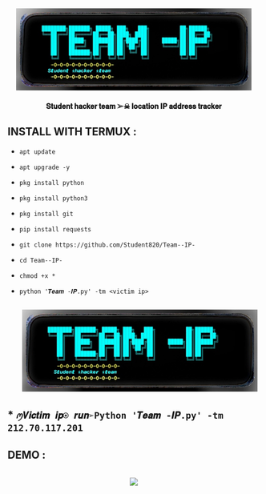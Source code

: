 <h2 align="center"> <img src="https://github.com/Student820/Team--IP-/blob/main/𝑻𝒆𝒂𝒎.jpg" width="470" /> </h2>

<p align="center">

<p align="center"><b>𝐒𝐭𝐮𝐝𝐞𝐧𝐭 𝐡𝐚𝐜𝐤𝐞𝐫 𝐭𝐞𝐚𝐦 ➢☠︎︎ 𝐥𝐨𝐜𝐚𝐭𝐢𝐨𝐧 𝐈𝐏 𝐚𝐝𝐝𝐫𝐞𝐬𝐬 𝐭𝐫𝐚𝐜𝐤𝐞𝐫</b <code></code></p>



## INSTALL WITH TERMUX :

* `apt update`
* `apt upgrade -y`
* ```pkg install python```
* `pkg install python3`
* `pkg install git`
* `pip install requests`
* `git clone https://github.com/Student820/Team--IP-`
* `cd Team--IP-`
* `chmod +x *`
* `python '𝑻𝒆𝒂𝒎 -𝑰𝑷.py' -tm <victim ip>`


  <h2 align="center"> <img src="https://github.com/Student820/Team--IP-/blob/main/𝑻𝒆𝒂𝒎.jpg" width="470" /> </h2>
  

  
## * `ꪑ𝑽𝒊𝒄𝒕𝒊𝒎 𝒊𝒑⍟ 𝒓𝒖𝒏➢Python '𝑻𝒆𝒂𝒎 -𝑰𝑷.py' -tm 212.70.117.201`


## DEMO :


<h2 align="center"> <img src="https://github.com/Student820/Team--IP-/blob/main/team vdd" width="470" /> </h2>
